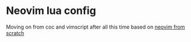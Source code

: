 # Neovim lua config

Moving on from coc and vimscript after all this time
based on [neovim from scratch](https://github.com/LunarVim/Neovim-from-scratch)
